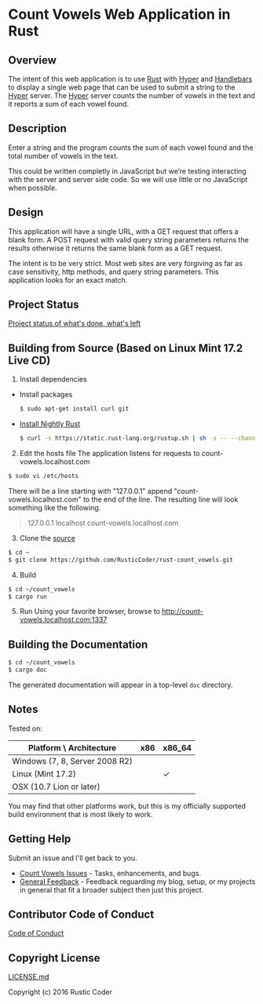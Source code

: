 # Count Vowels Web Application in Rust

## Overview

The intent of this web application is to use [Rust] with [Hyper] and [Handlebars] to display a single web page that can be used to submit a string to the [Hyper] server.  The [Hyper] server counts the number of vowels in the text and it reports a sum of each vowel found.

## Description

Enter a string and the program counts the sum of each vowel found and the total number of vowels in the text.

This could be written completly in JavaScript but we’re testing interacting with the server and server side code.  So we will use little or no JavaScript when possible.

## Design

This application will have a single URL, with a GET request that offers a blank form.  A POST request with valid query string parameters returns the results otherwise it returns the same blank form as a GET request.

The intent is to be very strict.  Most web sites are very forgiving as far as case sensitivity, http methods, and query string parameters.  This application looks for an exact match.

## Project Status

[Project status of what's done, what's left](//github.com/RusticCoder/rust-count_vowels/blob/master/TODO_development.md)

## Building from Source (Based on Linux Mint 17.2 Live CD)

1. Install dependencies
* Install packages
  ```sh
  $ sudo apt-get install curl git
  ```
* [Install Nightly Rust](//doc.rust-lang.org/book/nightly-rust.html)
  ```sh
  $ curl -s https://static.rust-lang.org/rustup.sh | sh -s -- --channel=nightly
  ```

2. Edit the hosts file
  The application listens for requests to count-vowels.localhost.com
  ```sh
  $ sudo vi /etc/hosts
  ```
  There will be a line starting with "127.0.0.1" append "count-vowels.localhost.com" to the end of the line.  The resulting line will look something like the following.
> 127.0.0.1       localhost count-vowels.localhost.com

3. Clone the [source](//github.com/RusticCoder/rust-count_vowels)
  ```sh
  $ cd ~
  $ git clone https://github.com/RusticCoder/rust-count_vowels.git
  ```

4. Build
  ```sh
  $ cd ~/count_vowels
  $ cargo run
  ```

5. Run
  Using your favorite browser, browse to http://count-vowels.localhost.com:1337

## Building the Documentation

  ```sh
  $ cd ~/count_vowels
  $ cargo doc
  ```

The generated documentation will appear in a top-level `doc` directory.

## Notes

Tested on:

| Platform \ Architecture        | x86 | x86_64 |
|--------------------------------|-----|--------|
| Windows (7, 8, Server 2008 R2) |     |        |
| Linux (Mint 17.2)              |     |    ✓   |
| OSX (10.7 Lion or later)       |     |        |

You may find that other platforms work, but this is my officially supported build environment that is most likely to work.

## Getting Help

Submit an issue and I'll get back to you.

* [Count Vowels Issues] - Tasks, enhancements, and bugs.
* [General Feedback] - Feedback reguarding my blog, setup, or my projects in general that fit a broader subject then just this project.

## Contributor Code of Conduct

[Code of Conduct](//github.com/RusticCoder/rust-count_vowels/blob/master/code_of_conduct.md)

## Copyright License

[LICENSE.md](//github.com/RusticCoder/rust-count_vowels/blob/master/LICENSE.md)

Copyright (c) 2016 Rustic Coder

[Rust]: //www.rust-lang.org
[Handlebars]: //github.com/sunng87/handlebars-rust/blob/master/README.md
[Hyper]: //github.com/hyperium/hyper/blob/master/README.md
[Count Vowels Issues]: //github.com/RusticCoder/rust-count_vowels/issues/new
[General Feedback]: //github.com/RusticCoder/feedback/issues/new
